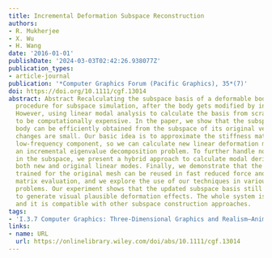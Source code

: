 ```yaml
---
title: Incremental Deformation Subspace Reconstruction
authors:
- R. Mukherjee
- X. Wu
- H. Wang
date: '2016-01-01'
publishDate: '2024-03-03T02:42:26.938077Z'
publication_types:
- article-journal
publication: '*Computer Graphics Forum (Pacific Graphics), 35*(7)'
doi: https://doi.org/10.1111/cgf.13014
abstract: Abstract Recalculating the subspace basis of a deformable body is a mandatory
  procedure for subspace simulation, after the body gets modified by interactive applications.
  However, using linear modal analysis to calculate the basis from scratch is known
  to be computationally expensive. In the paper, we show that the subspace of a modified
  body can be efficiently obtained from the subspace of its original version, if mesh
  changes are small. Our basic idea is to approximate the stiffness matrix by its
  low-frequency component, so we can calculate new linear deformation modes by solving
  an incremental eigenvalue decomposition problem. To further handle nonlinear deformations
  in the subspace, we present a hybrid approach to calculate modal derivatives from
  both new and original linear modes. Finally, we demonstrate that the cubature samples
  trained for the original mesh can be reused in fast reduced force and stiffness
  matrix evaluation, and we explore the use of our techniques in various simulation
  problems. Our experiment shows that the updated subspace basis still allows a simulator
  to generate visual plausible deformation effects. The whole system is efficient
  and it is compatible with other subspace construction approaches.
tags:
- 'I.3.7 Computer Graphics: Three-Dimensional Graphics and Realism—Animation'
links:
- name: URL
  url: https://onlinelibrary.wiley.com/doi/abs/10.1111/cgf.13014
---
```

